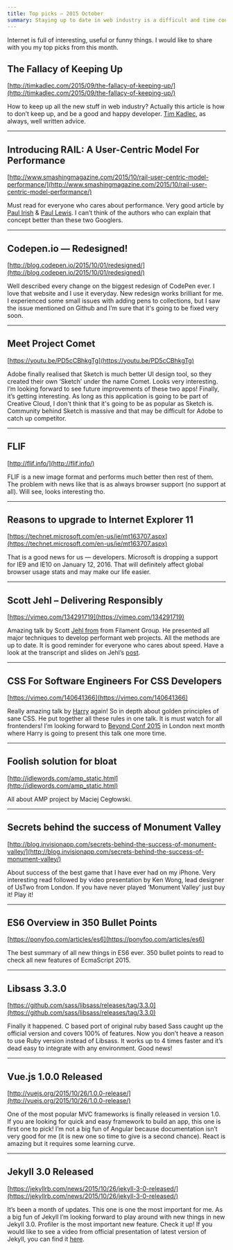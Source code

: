 ```yaml
---
title: Top picks — 2015 October
summary: Staying up to date in web industry is a difficult and time consuming task. I would like to share with you my top finds from the past month.
---
```


Internet is full of interesting, useful or funny things. I would like to share with you my top picks from this month.

## The Fallacy of Keeping Up

[http://timkadlec.com/2015/09/the-fallacy-of-keeping-up/](http://timkadlec.com/2015/09/the-fallacy-of-keeping-up/)

How to keep up all the new stuff in web industry? Actually this article is how to don’t keep up, and be a good and happy developer. [Tim Kadlec](https://twitter.com/tkadlec), as always, well written advice.

- - -

## Introducing RAIL: A User-Centric Model For Performance

[http://www.smashingmagazine.com/2015/10/rail-user-centric-model-performance/](http://www.smashingmagazine.com/2015/10/rail-user-centric-model-performance/)

Must read for everyone who cares about performance. Very good article by [Paul Irish](https://twitter.com/paul_irish) & [Paul Lewis](https://twitter.com/aerotwist). I can’t think of the authors who can explain that concept better than these two Googlers.

- - -

## Codepen.io — Redesigned!

[http://blog.codepen.io/2015/10/01/redesigned/](http://blog.codepen.io/2015/10/01/redesigned/)

Well described every change on the biggest redesign of CodePen ever. I love that website and I use it everyday. New redesign works brilliant for me. I experienced some small issues with adding pens to collections, but I saw the issue mentioned on Github and I’m sure that it's going to be fixed very soon.

- - -

## Meet Project Comet

[https://youtu.be/PD5cCBhkgTg](https://youtu.be/PD5cCBhkgTg)

Adobe finally realised that Sketch is much better UI design tool, so they created their own ‘Sketch’ under the name Comet. Looks very interesting. I’m looking forward to see future improvements of these two apps! Finally, it’s getting interesting. As long as this application is going to be part of Creative Cloud, I don't think that it's going to be as popular as Sketch is. Community behind Sketch is massive and that may be difficult for Adobe to catch up competitor.

- - -

## FLIF

[http://flif.info/](http://flif.info/)

FLIF is a new image format and performs much better then rest of them. The problem with news like that is as always browser support (no support at all). Will see, looks interesting tho.

- - -

## Reasons to upgrade to Internet Explorer 11

[https://technet.microsoft.com/en-us/ie/mt163707.aspx](https://technet.microsoft.com/en-us/ie/mt163707.aspx)

That is a good news for us — developers. Microsoft is dropping a support for IE9 and IE10 on January 12, 2016. That will definitely affect global browser usage stats and may make our life easier.

- - -

## Scott Jehl – Delivering Responsibly

[https://vimeo.com/134291719](https://vimeo.com/134291719)

Amazing talk by Scott [Jehl from](https://twitter.com/scottjehl) from Filament Group. He presented all major techniques to develop performant web projects. All the methods are up to date. It is good reminder for everyone who cares about speed. Have a look at the transcript and slides on Jehl’s [post](https://www.filamentgroup.com/lab/delivering-responsibly.html).

- - -

## CSS For Software Engineers For CSS Developers

[https://vimeo.com/140641366](https://vimeo.com/140641366)

Really amazing talk by [Harry](https://twitter.com/csswizardry) again! So in depth about golden principles of sane CSS. He put together all these rules in one talk. It is must watch for all frontenders! I’m looking forward to [Beyond Conf 2015](http://beyondconf.co/) in London next month where Harry is going to present this talk one more time.

- - -

## Foolish solution for bloat

[http://idlewords.com/amp_static.html](http://idlewords.com/amp_static.html)

All about AMP project by Maciej Cegłowski.

- - -

## Secrets behind the success of Monument Valley

[http://blog.invisionapp.com/secrets-behind-the-success-of-monument-valley/](http://blog.invisionapp.com/secrets-behind-the-success-of-monument-valley/)

About success of the best game that I have ever had on my iPhone. Very interesting read followed by video presentation by Ken Wong, lead designer of UsTwo from London. If you have never played ‘Monument Valley’ just buy it! Play it!

- - -

## ES6 Overview in 350 Bullet Points

[https://ponyfoo.com/articles/es6](https://ponyfoo.com/articles/es6)

The best summary of all new things in ES6 ever. 350 bullet points to read to check all new features of EcmaScript 2015.

- - -

## Libsass 3.3.0

[https://github.com/sass/libsass/releases/tag/3.3.0](https://github.com/sass/libsass/releases/tag/3.3.0)

Finally it happened. C based port of original ruby based Sass caught up the official version and covers 100% of features. Now you don’t heave a reason to use Ruby version instead of Libsass. It works up to 4 times faster and it’s dead easy to integrate with any environment. Good news!

- - -

## Vue.js 1.0.0 Released

[http://vuejs.org/2015/10/26/1.0.0-release/](http://vuejs.org/2015/10/26/1.0.0-release/)

One of the most popular MVC frameworks is finally released in version 1.0. If you are looking for quick and easy framework to build an app, this one is first one to pick! I’m not a big fun of Angular because documentation isn’t very good for me (it is new one so time to give is a second chance). React is amazing but it requires some learning curve.

- - -

## Jekyll 3.0 Released

[https://jekyllrb.com/news/2015/10/26/jekyll-3-0-released/](https://jekyllrb.com/news/2015/10/26/jekyll-3-0-released/)

It’s been a month of updates. This one is one the most important for me. As a big fun of Jekyll I’m looking forward to play around with new things in new Jekyll 3.0. Profiler is the most important new feature. Check it up! If you would like to see a video from official presentation of latest version of Jekyll, you can find it [here](https://youtu.be/sPZK8w55cBQ).
